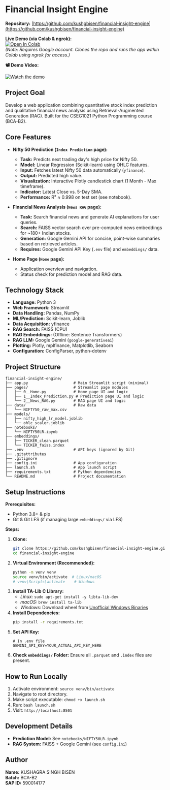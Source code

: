 # Financial Insight Engine

**Repository:** [https://github.com/kushgbisen/financial-insight-engine](https://github.com/kushgbisen/financial-insight-engine)

**Live Demo (via Colab & ngrok):**  
[![Open In Colab](https://colab.research.google.com/assets/colab-badge.svg)](https://colab.research.google.com/drive/14HjAdWJ11iJXsZmcuCx2XRO8fV2lDUPT?usp=sharing)  
*(Note: Requires Google account. Clones the repo and runs the app within Colab using ngrok for access.)*

**📽️ Demo Video:**  

[![Watch the demo](https://img.youtube.com/vi/SqWsuBnbr6w/0.jpg)](https://www.youtube.com/watch?v=SqWsuBnbr6w)

## Project Goal

Develop a web application combining quantitative stock index prediction and qualitative financial news analysis using Retrieval-Augmented Generation (RAG). Built for the CSEG1021 Python Programming course (BCA-B2).

## Core Features

*   **Nifty 50 Prediction (`Index Prediction` page):**
    *   **Task:** Predicts next trading day's high price for Nifty 50.
    *   **Model:** Linear Regression (Scikit-learn) using OHLC features.
    *   **Input:** Fetches latest Nifty 50 data automatically (`yfinance`).
    *   **Output:** Predicted high value.
    *   **Visualization:** Interactive Plotly candlestick chart (1 Month - Max timeframe).
    *   **Indicator:** Latest Close vs. 5-Day SMA.
    *   **Performance:** R² ≈ 0.998 on test set (see notebook).

*   **Financial News Analysis (`News RAG` page):**
    *   **Task:** Search financial news and generate AI explanations for user queries.
    *   **Search:** FAISS vector search over pre-computed news embeddings for ~180+ Indian stocks.
    *   **Generation:** Google Gemini API for concise, point-wise summaries based on retrieved articles.
    *   **Requires:** Google Gemini API Key (`.env` file) and `embeddings/` data.

*   **Home Page (`Home` page):**
    *   Application overview and navigation.
    *   Status check for prediction model and RAG data.

## Technology Stack

*   **Language:** Python 3
*   **Web Framework:** Streamlit
*   **Data Handling:** Pandas, NumPy
*   **ML/Prediction:** Scikit-learn, Joblib
*   **Data Acquisition:** yfinance
*   **RAG Search:** FAISS (CPU)
*   **RAG Embeddings:** (Offline: Sentence Transformers)
*   **RAG LLM:** Google Gemini (`google-generativeai`)
*   **Plotting:** Plotly, mplfinance, Matplotlib, Seaborn
*   **Configuration:** ConfigParser, python-dotenv

## Project Structure


```
financial-insight-engine/
├── app.py                    # Main Streamlit script (minimal)
├── pages/                    # Streamlit page modules
│   ├── 0__Home.py            # Home page UI and logic
│   ├── 1__Index_Prediction.py # Prediction page UI and logic
│   └── 2__News_RAG.py        # RAG page UI and logic
├── data/                     # Raw data
│   └── NIFTY50_raw_max.csv
├── models/
│   ├── nifty_high_lr_model.joblib
│   └── ohlc_scaler.joblib
├── notebooks/
│   └── NIFTY50LR.ipynb
├── embeddings/
│   ├── TICKER_clean.parquet
│   └── TICKER_faiss.index
├── .env                      # API keys (ignored by Git)
├── .gitattributes
├── .gitignore
├── config.ini                # App configuration
├── launch.sh                 # App launch script
├── requirements.txt          # Python dependencies
└── README.md                 # Project documentation
```

## Setup Instructions

**Prerequisites:**
*   Python 3.8+ & pip
*   Git & Git LFS (if managing large `embeddings/` via LFS)

**Steps:**

1.  **Clone:**
    ```bash
    git clone https://github.com/kushgbisen/financial-insight-engine.git
    cd financial-insight-engine
    ```
2.  **Virtual Environment (Recommended):**
    ```bash
    python -m venv venv
    source venv/bin/activate  # Linux/macOS
    # venv\Scripts\activate    # Windows
    ```
3.  **Install TA-Lib C Library:**
    *   *Linux:* `sudo apt-get install -y libta-lib-dev`
    *   *macOS:* `brew install ta-lib`
    *   *Windows:* Download wheel from [Unofficial Windows Binaries](https://www.lfd.uci.edu/~gohlke/pythonlibs/#ta-lib)
4.  **Install Dependencies:**
    ```bash
    pip install -r requirements.txt
    ```
5.  **Set API Key:**
    ```env
    # In .env file
    GEMINI_API_KEY=YOUR_ACTUAL_API_KEY_HERE
    ```
6.  **Check `embeddings/` Folder:** Ensure all `.parquet` and `.index` files are present.

## How to Run Locally

1.  Activate environment: `source venv/bin/activate`
2.  Navigate to root directory.
3.  Make script executable: `chmod +x launch.sh`
4.  Run: `bash launch.sh`
5.  Visit: `http://localhost:8501`

## Development Details

*   **Prediction Model:** See `notebooks/NIFTY50LR.ipynb`
*   **RAG System:** FAISS + Google Gemini (see `config.ini`)

## Author

**Name:** KUSHAGRA SINGH BISEN  
**Batch:** BCA-B2  
**SAP ID:** 590014177
